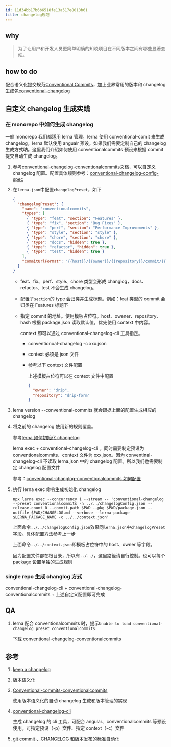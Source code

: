 ```yaml
---
id: 11d34bb17b6b6518fe13a517e8018b61
title: changelog规范
---
```


## why

> 为了让用户和开发人员更简单明确的知晓项目在不同版本之间有哪些显著变动。

## how to do

配合语义化提交规范[Conventional Commits](https://www.conventionalcommits.org/en/v1.0.0/)，加上业界常用的版本和 changelog 生成包[conventional-changelog](https://github.com/conventional-changelog/conventional-changelog)

## 自定义 changelog 生成实践

### 在 monorepo 中如何生成 changelog

一般 monorepo 我们都适用 lerna 管理，lerna 使用 conventional-comit 来生成 changelog。lerna 默认使用 angualr 预设，如果我们需要定制自己的 changelog 生成方式呐。这里我们介绍如何使用 conventionalcommits 预设来根据 commit 提交自动生成 changelog。

1. 参考[conventional-changelog-conventionalcommits](https://github.com/conventional-changelog/conventional-changelog/tree/master/packages/conventional-changelog-conventionalcommits)文档，可以自定义 changelog 配置。配置具体规则参考：[conventional-changelog-config-spec](https://github.com/conventional-changelog/conventional-changelog-config-spec)

2. 在`lerna.json`中配置`changelogPreset`，如下

   ```json
   {
     "changelogPreset": {
       "name": "conventionalcommits",
       "types": [
         { "type": "feat", "section": "Features" },
         { "type": "fix", "section": "Bug Fixes" },
         { "type": "perf", "section": "Performance Improvements" },
         { "type": "style", "section": "style" },
         { "type": "chore", "section": "chore" },
         { "type": "docs", "hidden": true },
         { "type": "refactor", "hidden": true },
         { "type": "test", "hidden": true }
       ],
       "commitUrlFormat": "{{host}}/{{owner}}/{{repository}}/commit/{{hash}}"
     }
   }
   ```

   - feat、fix、perf、style、chore 类型会形成 changlog，docs、refactor、test 不会生成 changelog。

   - 配置了`section`的 type 会归类并生成标题。例如：feat 类型的 commit 会归类在 Features 标题下

   - 指定 commit 的地址。使用模板占位符。host、owener、repository、hash 根据 package.json 读取默认值，优先使用 context 中内容。

     context 即可以通过 conventional-changelog-cli 工具指定。

     - conventionoal-changelog -c xxx.json

     - context 必须是 json 文件

     - 参考以下 context 文件配置

       上述模板占位符可以在 context 文件中配置

       ```json
       {
         "owner": "drip",
         "repository": "drip-form"
       }
       ```

3. lerna version --conventional-commits 就会跟据上面的配置生成相应的 changelog

4. 将之前的 changelog 使用新的规则覆盖。

   参考[lerna 如何初始化 changelog](https://github.com/lerna/lerna/tree/main/commands/version#generating-initial-changelogs)

   lerna exec + conventional-changelog-cli 。同时需要制定预设为 conventionalcommits、context 文件为 xxx.json。因为 conventinal-changelog-cli 不读取 lerna.json 中的 changelog 配置。所以我们也需要制定 changelog 配置文件

   参考：[conventional-changlog-conventionalcommits 如何配置](https://github.com/conventional-changelog/conventional-changelog/tree/master/packages/conventional-changelog-conventionalcommits#indirect-usage-as-preset)

5. 执行 lerna exec 命令生成初始化 changelog

   `npx lerna exec --concurrency 1 --stream -- 'conventional-changelog --preset conventionalcommits -n ../../changelogConfig.json --release-count 0 --commit-path $PWD --pkg $PWD/package.json --outfile $PWD/CHANGELOG.md --verbose --lerna-package $LERNA_PACKAGE_NAME -c ../../context.json'`

   上面命令`../../changelogConfig.json`效果同`lerna.json`中`changelogPreset`字段。具体配置方法参考上一步

   上面命令`../../context.json`即模板占位符中的 host、owner 等字段。

   因为配置文件都在根目录，所以有`../../`，这里路径请自行控制。也可以每个 package 设置单独的生成规则

### single repo 生成 changlog 方式

conventional-changelog-cli + conventional-changelog-conventionalcommits + 上述自定义配置即可完成

## QA

1. lerna 配合 conventionalcommits 时，提示`Unable to load conventional-changelog preset conventionalcommits`

   下载 conventional-changelog-conventionalcommits

## 参考

1. [keep a changelog](https://keepachangelog.com/en/1.0.0/)

2. [版本语义化](https://www.conventionalcommits.org/en/v1.0.0/)

3. [Conventional-commits-conventionalcommits](https://github.com/conventional-changelog/conventional-changelog/tree/master/packages/conventional-changelog-conventionalcommits)

   使用版本语义化的自动 changelog 生成和版本管理的实现

4. [conventional-changelog-cli](https://github.com/conventional-changelog/conventional-changelog/tree/master/packages/conventional-changelog-cli)

   生成 changelog 的 cli 工具，可配合 angular、conventionalcommits 等预设使用。可指定预设（-p）文件、指定 context（-c）文件

5. [git commit 、CHANGELOG 和版本发布的标准自动化](https://zhuanlan.zhihu.com/p/51894196)
